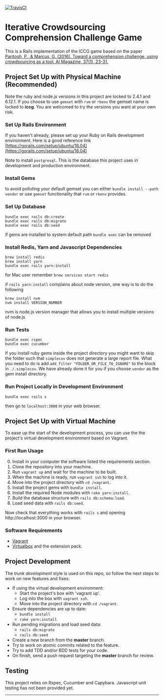 [![TravisCI](https://img.shields.io/travis/Xiaohong-Deng/mooqita-icccg/master.svg?label=travis-ci)](https://travis-ci.org/Xiaohong-Deng/mooqita-icccg)

# Iterative Crowdsourcing Comprehension Challenge Game

This is a Rails implementation of the ICCG game based on the paper [Paritosh, P., & Marcus, G. (2016). Toward a comprehension challenge, using crowdsourcing as a tool. AI Magazine, 37(1), 23-31.][0]


## Project Set Up with Physical Machine (Recommended)
Note the ruby and node.js versions in this project are locked to 2.4.1 and 6.12.1. If you choose to use `gemset` with `rvm` or `rbenv` the gemset name is locked to **iccg**. You are welcomed to try the versions you want at your own risk.

### Set Up Rails Environment

If you haven't already, please set up your Ruby on Rails development environment. Here is a good reference link [https://gorails.com/setup/ubuntu/16.04](https://gorails.com/setup/ubuntu/16.04)

Note to install `postgresql`. This is the database this project uses in development and production environment.

### Install Gems

to avoid polluting your default gemset you can either `bundle install --path vendor` or use `gemset` functionality that `rvm` or `rbenv` provides.

### Set Up Database

```
bundle exec rails db:create
bundle exec rails db:migrate
bundle exec rails db:seed
```
if gems are installed to system default path `bundle exec` can be removed

### Install Redis, Yarn and Javascript Dependencies

```
brew install redis
brew install yarn
bundle exec rails yarn:install
```

for Mac user remember `brew services start redis`

if `rails yarn:install` complains about node version, one way is to do the following

```
brew install nvm
nvm install VERSION_NUMBER
```
nvm is node.js version manager that allows you to install multiple versions of node.js

### Run Tests

```
bundle exec rspec
bundle exec cucumber
```

If you install ruby gems inside the project directory you might want to skip the folder such that `simplecov` does not generate a large report file. What you need to do is add `add_filter "FOLDER_OR_FILE_TO_IGNORE"` to the block in `./.simplecov`. We have already done it for you if you choose `vendor` as the gem install directory.
 
### Run Project Locally in Development Environment

```
bundle exec rails s
```

then go to `localhost:3000` in your web browser.
 
## Project Set Up with Virtual Machine

To ease up the start of the development process, you can use the the project's virtual development environment based on Vagrant.

### First Run Usage

0. Install in your computer the software listed the requirements section.
1. Clone the repository into your machine.
2. Run `vagrant up` and wait for the machine to be built.
3. When the machine is ready, run `vagrant ssh` to log into it.
4. Move into the project directory with `cd /vagrant`.
5. Install the project gems with `bundle install`.
6. Install the required Node modules with `rake yarn:install`.
7. Build the database structure with `rails db:schema:load`.
8. Load seed data with `rails db:seed`.

Now check that everything works with `rails s` and opening http://localhost:3000 in your browser.

### Software Requirements

* [Vagrant][1]
* [Virtualbox][2] and the extension pack.


## Project Development

The _trunk development_ style is used on this repo, so follow the next steps to
work on new features and fixes:

* If using the virtual development environment:
  - Start the project's box with 'vagrant up'.
  - Log into the box with `vagrant ssh`.
  - Move into the project directory with `cd /vagrant`.
* Ensure dependencies are up to date:
  - `bundle install`
  - `rake yarn:install`
* Run pending migrations and load seed data:
  - `rails db:migrate`
  - `rails db:seed`
* Create a new branch from the **master** branch.
* Try to work on atomic commits related to the feature.
* Try to add TDD and/or BDD tests for your code.
* On finish, send a push request targeting the **master** branch for review.

## Testing

This project relies on Rspec, Cucumber and Capybara. Javascript unit testing has not been provided yet.

---
[0]: https://www.aaai.org/ojs/index.php/aimagazine/article/view/2649
[1]: https://www.vagrantup.com/downloads.html
[2]: https://www.virtualbox.org/wiki/Downloads
